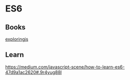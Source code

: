 # ES6

## Books
[exploringjs](http://exploringjs.com/es6/index.html)

## Learn 
https://medium.com/javascript-scene/how-to-learn-es6-47d9a1ac2620#.9r4yug88l

